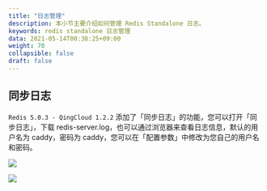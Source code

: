 ```yaml
---
title: "日志管理"
description: 本小节主要介绍如何管理 Redis Standalone 日志。 
keywords: redis standalone 日志管理
data: 2021-05-14T00:38:25+09:00
weight: 70
collapsible: false
draft: false
---
```




## 同步日志

`Redis 5.0.3 - QingCloud 1.2.2` 添加了「同步日志」的功能，您可以打开「同步日志」，下载 redis-server.log，也可以通过浏览器来查看日志信息，默认的用户名为 caddy，密码为 caddy，您可以在「配置参数」中修改为您自己的用户名和密码。

![](../../_images/copy_log.png)

![](../../_images/copy_log_1.png)
